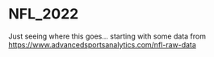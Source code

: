 # NFL_2022
Just seeing where this goes... starting with some data from https://www.advancedsportsanalytics.com/nfl-raw-data




